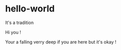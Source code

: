 # hello-world
It's a tradition

Hi you !

Your a falling verry deep if you are here but it's okay !
